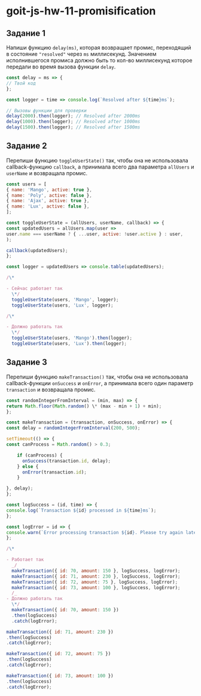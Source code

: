# goit-js-hw-11-promisification

## Задание 1 ##
Напиши функцию `delay(ms)`, которая возвращает промис, переходящий в состояние `"resolved"` через `ms` миллисекунд. Значением исполнившегося промиса должно быть то кол-во миллисекунд которое передали во время вызова функции `delay`.
```js
const delay = ms => {
// Твой код
};

const logger = time => console.log(`Resolved after ${time}ms`);

// Вызовы функции для проверки
delay(2000).then(logger); // Resolved after 2000ms
delay(1000).then(logger); // Resolved after 1000ms
delay(1500).then(logger); // Resolved after 1500ms
```
## Задание 2 ##
Перепиши функцию `toggleUserState()` так, чтобы она не использовала callback-функцию `callback`, а принимала всего два параметра `allUsers` и `userName` и возвращала промис.
```js
const users = [
{ name: 'Mango', active: true },
{ name: 'Poly', active: false },
{ name: 'Ajax', active: true },
{ name: 'Lux', active: false },
];

const toggleUserState = (allUsers, userName, callback) => {
const updatedUsers = allUsers.map(user =>
user.name === userName ? { ...user, active: !user.active } : user,
);

callback(updatedUsers);
};

const logger = updatedUsers => console.table(updatedUsers);

/\*

- Сейчас работает так
  \*/
  toggleUserState(users, 'Mango', logger);
  toggleUserState(users, 'Lux', logger);

/\*

- Должно работать так
  \*/
  toggleUserState(users, 'Mango').then(logger);
  toggleUserState(users, 'Lux').then(logger);
```


  ## Задание 3 ##
  Перепиши функцию `makeTransaction()` так, чтобы она не использовала callback-функции `onSuccess` и `onError`, а принимала всего один параметр `transaction` и возвращала промис.
```js
const randomIntegerFromInterval = (min, max) => {
return Math.floor(Math.random() \* (max - min + 1) + min);
};

const makeTransaction = (transaction, onSuccess, onError) => {
const delay = randomIntegerFromInterval(200, 500);

setTimeout(() => {
const canProcess = Math.random() > 0.3;

    if (canProcess) {
      onSuccess(transaction.id, delay);
    } else {
      onError(transaction.id);
    }

}, delay);
};

const logSuccess = (id, time) => {
console.log(`Transaction ${id} processed in ${time}ms`);
};

const logError = id => {
console.warn(`Error processing transaction ${id}. Please try again later.`);
};

/\*

- Работает так
  _/
  makeTransaction({ id: 70, amount: 150 }, logSuccess, logError);
  makeTransaction({ id: 71, amount: 230 }, logSuccess, logError);
  makeTransaction({ id: 72, amount: 75 }, logSuccess, logError);
  makeTransaction({ id: 73, amount: 100 }, logSuccess, logError);
  /_
- Должно работать так
  \*/
  makeTransaction({ id: 70, amount: 150 })
  .then(logSuccess)
  .catch(logError);

makeTransaction({ id: 71, amount: 230 })
.then(logSuccess)
.catch(logError);

makeTransaction({ id: 72, amount: 75 })
.then(logSuccess)
.catch(logError);

makeTransaction({ id: 73, amount: 100 })
.then(logSuccess)
.catch(logError);
```